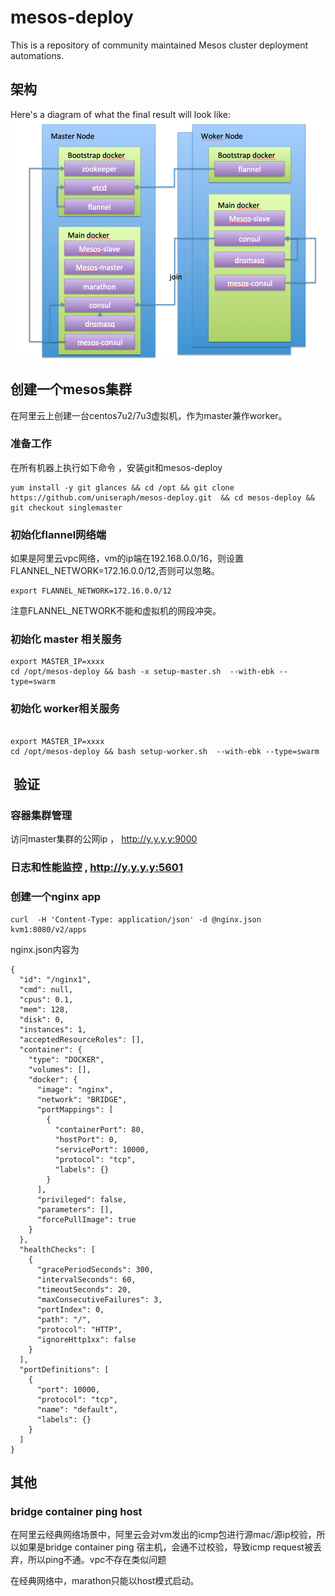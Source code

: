 # mesos-deploy

This is a repository of community maintained Mesos cluster deployment
automations.


## 架构

Here's a diagram of what the final result will look like:
![Mesos Single Master Node on Docker](mesos.png)

## 创建一个mesos集群

在阿里云上创建一台centos7u2/7u3虚拟机，作为master兼作worker。


### 准备工作

在所有机器上执行如下命令 ，安装git和mesos-deploy

```
yum install -y git glances && cd /opt && git clone https://github.com/uniseraph/mesos-deploy.git  && cd mesos-deploy && git checkout singlemaster

```

### 初始化flannel网络端
如果是阿里云vpc网络，vm的ip端在192.168.0.0/16，则设置FLANNEL_NETWORK=172.16.0.0/12,否则可以忽略。

```
export FLANNEL_NETWORK=172.16.0.0/12
```

注意FLANNEL_NETWORK不能和虚拟机的网段冲突。

### 初始化 master 相关服务
```
export MASTER_IP=xxxx
cd /opt/mesos-deploy && bash -x setup-master.sh  --with-ebk --type=swarm

```


### 初始化 worker相关服务
```

export MASTER_IP=xxxx
cd /opt/mesos-deploy && bash setup-worker.sh  --with-ebk --type=swarm

```


##  验证


### 容器集群管理


访问master集群的公网ip ， http://y.y.y.y:9000

### 日志和性能监控 , http://y.y.y.y:5601


### 创建一个nginx app

```
curl  -H 'Content-Type: application/json' -d @nginx.json  kvm1:8080/v2/apps

```
nginx.json内容为
```
{
  "id": "/nginx1",
  "cmd": null,
  "cpus": 0.1,
  "mem": 128,
  "disk": 0,
  "instances": 1,
  "acceptedResourceRoles": [],
  "container": {
    "type": "DOCKER",
    "volumes": [],
    "docker": {
      "image": "nginx",
      "network": "BRIDGE",
      "portMappings": [
        {
          "containerPort": 80,
          "hostPort": 0,
          "servicePort": 10000,
          "protocol": "tcp",
          "labels": {}
        }
      ],
      "privileged": false,
      "parameters": [],
      "forcePullImage": true
    }
  },
  "healthChecks": [
    {
      "gracePeriodSeconds": 300,
      "intervalSeconds": 60,
      "timeoutSeconds": 20,
      "maxConsecutiveFailures": 3,
      "portIndex": 0,
      "path": "/",
      "protocol": "HTTP",
      "ignoreHttp1xx": false
    }
  ],
  "portDefinitions": [
    {
      "port": 10000,
      "protocol": "tcp",
      "name": "default",
      "labels": {}
    }
  ]
}
```


## 其他

### bridge container ping host
在阿里云经典网络场景中，阿里云会对vm发出的icmp包进行源mac/源ip校验，所以如果是bridge container ping 宿主机，会通不过校验，导致icmp request被丢弃，所以ping不通。vpc不存在类似问题

在经典网络中，marathon只能以host模式启动。
      
